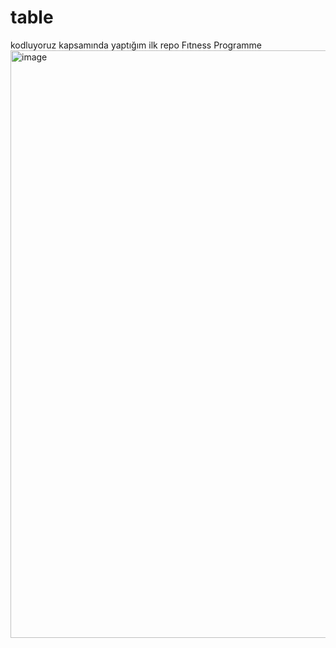 # table
kodluyoruz kapsamında yaptığım ilk repo
Fıtness Programme
<img width="940" alt="image" src="https://user-images.githubusercontent.com/128738799/229373120-b0c24f3f-f534-4913-a073-17c35479e391.png">

